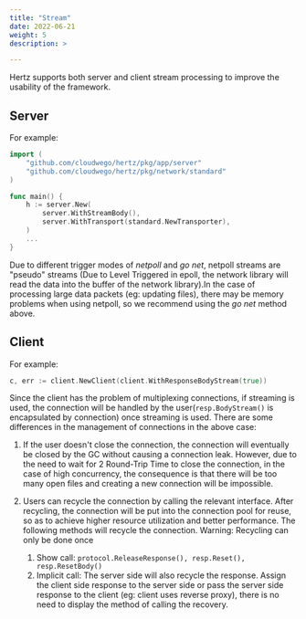 ```yaml
---
title: "Stream"
date: 2022-06-21
weight: 5
description: >

---
```


Hertz supports both server and client stream processing to improve the usability of the framework.

## Server

For example:

```go
import (
    "github.com/cloudwego/hertz/pkg/app/server"
    "github.com/cloudwego/hertz/pkg/network/standard"
)

func main() {
    h := server.New(
        server.WithStreamBody(),
        server.WithTransport(standard.NewTransporter),
    )
    ...
}
```

Due to different trigger modes of *netpoll* and *go net*, netpoll streams are "pseudo" streams (Due to Level Triggered in epoll, the network library will read the data into the buffer of the network library).In the case of processing large data packets (eg: updating files), there may be memory problems when using netpoll, so we recommend using the *go net* method above.

## Client

For example: 

```go
c, err := client.NewClient(client.WithResponseBodyStream(true))
```

Since the client has the problem of multiplexing connections, if streaming is used, the connection will be handled by the user(`resp.BodyStream()` is encapsulated by connection) once streaming is used. There are some differences in the management of connections in the above case:

1. If the user doesn't close the connection, the connection will eventually be closed by the GC without causing a connection leak. However, due to the need to wait for 2 Round-Trip Time to close the connection, in the case of high concurrency, the consequence is that there will be too many open files and creating a new connection will be impossible.

2. Users can recycle the connection by calling the relevant interface. After recycling, the connection will be put into the connection pool for reuse, so as to achieve higher resource utilization and better performance. The following methods will recycle the connection. Warning: Recycling can only be done once
   1. Show call: `protocol.ReleaseResponse(), resp.Reset(), resp.ResetBody()`
   1. Implicit call: The server side will also recycle the response. Assign the client side response to the server side or pass the server side response to the client (eg: client uses reverse proxy), there is no need to display the method of calling the recovery.
